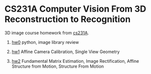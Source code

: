 # CS231A Computer Vision From 3D Reconstruction to Recognition

3D image course homework from [cs231A](http://web.stanford.edu/class/cs231a/index.html).

  1. [hw0](https://github.com/philiphzcx/CS231A-Computer-Vision-From-3D-Reconstruction-to-Recognition/tree/master/ps0_code)  python, image library review
  
  2. [hw1](https://github.com/philiphzcx/CS231A-Computer-Vision-From-3D-Reconstruction-to-Recognition/tree/master/ps1_code)  Affine Camera Calibration, Single View Geometry
  
  3. [hw2](https://github.com/philiphzcx/CS231A-Computer-Vision-From-3D-Reconstruction-to-Recognition/tree/master/ps2_code)  Fundamental Matrix Estimation, Image Rectification, Affine Structure from Motion,
          Structure From Motion
